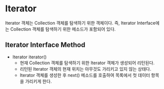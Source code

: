 # Iterator
Iterator 객체는 Collection 객체를 탐색하기 위한 객체이다. 즉, Iterator Interface에는 Collection 객체를 탐색하기 위한 메소드가 포함되어 있다.

## Iterator Interface Method
* Iterator iterator()
    * 현재 Collection 객체를 탐색하기 위한 Iterator 객체가 생성되어 리턴된다.
    * 리턴된 Iterator 객체의 현재 위치는 아무것도 가리키고 있지 않는 상태다.
    * Iterator 객체를 생성한 후 next() 메소드를 호출하여 목록에서 첫 데이터 항목을 가리키게 한다.